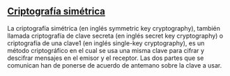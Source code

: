 ## [Criptografía simétrica](https://es.wikipedia.org/wiki/Criptografía_simétrica)

La criptografía simétrica (en inglés symmetric key cryptography), también llamada criptografía de clave secreta (en inglés secret key cryptography) o criptografía de una clave1​ (en inglés single-key cryptography), es un método criptográfico en el cual se usa una misma clave para cifrar y descifrar mensajes en el emisor y el receptor. Las dos partes que se comunican han de ponerse de acuerdo de antemano sobre la clave a usar.

